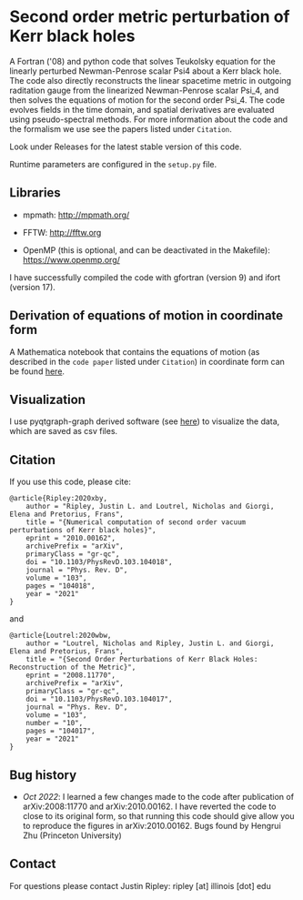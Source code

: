 # Second order metric perturbation of Kerr black holes

A Fortran ('08) and python code that solves Teukolsky equation for
the linearly perturbed Newman-Penrose scalar Psi4 about a Kerr black hole.
The code also directly reconstructs
the linear spacetime metric in outgoing raditation gauge from
the linearized Newman-Penrose scalar Psi\_4, and then
solves the equations of motion for the second order Psi\_4.
The code evolves fields in the time domain, and spatial derivatives
are evaluated using pseudo-spectral methods. 
For more information about the code and the formalism we use
see the papers listed under `Citation`.

Look under Releases for the latest stable version of this code.

Runtime parameters are configured in the `setup.py` file.

## Libraries

* mpmath: 
	http://mpmath.org/

* FFTW: 
	http://fftw.org

* OpenMP (this is optional, and can be deactivated in the Makefile): 
	https://www.openmp.org/

I have successfully compiled the code with
gfortran (version 9) and ifort (version 17).

## Derivation of equations of motion in coordinate form

A Mathematica notebook that contains the equations of motion
(as described in the `code paper` listed under `Citation`) in coordinate
form can be found [here](https://github.com/JLRipley314/2nd-order-teuk-derivations).

## Visualization

I use pyqtgraph-graph derived software
(see [here](https://github.com/JLRipley314/sci-vis))
to visualize the data, which are saved as csv files. 

## Citation

If you use this code, please cite:
```
@article{Ripley:2020xby,
    author = "Ripley, Justin L. and Loutrel, Nicholas and Giorgi, Elena and Pretorius, Frans",
    title = "{Numerical computation of second order vacuum perturbations of Kerr black holes}",
    eprint = "2010.00162",
    archivePrefix = "arXiv",
    primaryClass = "gr-qc",
    doi = "10.1103/PhysRevD.103.104018",
    journal = "Phys. Rev. D",
    volume = "103",
    pages = "104018",
    year = "2021"
}
```
and
```
@article{Loutrel:2020wbw,
    author = "Loutrel, Nicholas and Ripley, Justin L. and Giorgi, Elena and Pretorius, Frans",
    title = "{Second Order Perturbations of Kerr Black Holes: Reconstruction of the Metric}",
    eprint = "2008.11770",
    archivePrefix = "arXiv",
    primaryClass = "gr-qc",
    doi = "10.1103/PhysRevD.103.104017",
    journal = "Phys. Rev. D",
    volume = "103",
    number = "10",
    pages = "104017",
    year = "2021"
}
```


## Bug history 

* *Oct 2022*: I learned a few changes made to the code after
publication of arXiv:2008:11770 and arXiv:2010.00162.
I have reverted the code to close to its original form, 
so that running this code should give allow you to reproduce the
figures in arXiv:2010.00162. Bugs found by Hengrui Zhu (Princeton University)  

## Contact

For questions please contact
Justin Ripley: ripley [at] illinois [dot] edu 
